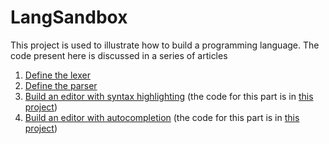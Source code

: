 # LangSandbox

This project is used to illustrate how to build a programming language. The code present here is discussed in a series of articles

1. [Define the lexer](http://tomassetti.me/getting-started-with-antlr-building-a-simple-expression-language/)
2. [Define the parser](http://tomassetti.me/building-and-testing-a-parser-with-antlr-and-kotlin/)
3. [Build an editor with syntax highlighting]() (the code for this part is in [this project](https://github.com/ftomassetti/kanvas))
4. [Build an editor with autocompletion]() (the code for this part is in [this project](https://github.com/ftomassetti/kanvas))
